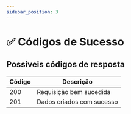 ```yaml
---
sidebar_position: 3
---
```


# ✅️ Códigos de Sucesso

## Possíveis códigos de resposta

| Código | Descrição                |
| ------ | ------------------------ |
| 200    | Requisição bem sucedida  |
| 201    | Dados criados com sucesso|

